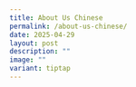 ```yaml
---
title: About Us Chinese
permalink: /about-us-chinese/
date: 2025-04-29
layout: post
description: ""
image: ""
variant: tiptap
---
```

